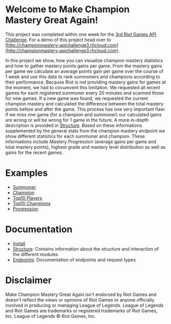 # Welcome to Make Champion Mastery Great Again!

This project was completed within one week for the [3rd Riot Games API Challenge](https://developer.riotgames.com/discussion/announcements/show/eoq3tZd1).
For a demo of this project head over to [http://championmastery-apichallenge3.rhcloud.com](http://championmastery-apichallenge3.rhcloud.com).

In this project we show, how you can visualize champion mastery statistics and how to gather mastery points gains per game.
From the mastery gains per game we calculate an average points gain per game over the course of 1 week and use this data to rank summoners and champions according to their performance.
Because Riot is not providing mastery gains for games at the moment, we had to circumvent this limitation. We requested all recent games for each registered summoner every 20 minutes and scanned those for new games. If a new game was found, we requested the current champion mastery and calculated the difference between the total mastery points before and after the game. This process has one very important flaw: if we miss one game (for a champion and summoner) our calculated gains are wrong or will be wrong for 1 game in the future. A more in-depth description is provided in [Structure](Structure.md).
Based on these informations supplemented by the general stats from the champion mastery endpoint we show different statistics for each summoner and champion.
These informations include Mastery Progression (average gains per game and total mastery points), highest grade and mastery level distribution as well as gains for the recent games.

# Examples

* [Summoner](http://championmastery-apichallenge3.rhcloud.com/#/home/Khal%20Antony)
* [Champion](http://championmastery-apichallenge3.rhcloud.com/#/home/Lucian)
* [Top10 Players](http://championmastery-apichallenge3.rhcloud.com/#/player)
* [Top10 Champions](http://championmastery-apichallenge3.rhcloud.com/#/player)
* [Progression](http://championmastery-apichallenge3.rhcloud.com/#/home/Vayne/SHA%20BI%20NA%20ADC)


# Documentation

* [Install](Install.md)
* [Structure](Structure.md): Contains information about the structure and interaction of the different modules
* [Endpoints](Endpoints.md): Documentation of endpoints and request types

# Disclaimer

Make Champion Mastery Great Again isn't endorsed by Riot Games and doesn't reflect the views or opinions of Riot Games or anyone officially involved in producing or managing League of Legends. League of Legends and Riot Games are trademarks or registered trademarks of Riot Games, Inc. League of Legends © Riot Games, Inc.
